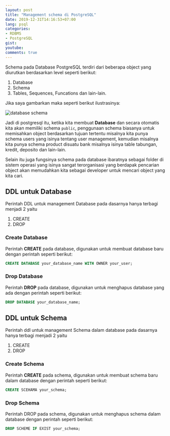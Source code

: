 ```yaml
---
layout: post
title: "Management schema di PostgreSQL"
date: 2019-12-31T14:16:53+07:00
lang: psql
categories:
- RDBMS
- PostgreSQL
gist: 
youtube: 
comments: true
---
```


Schema pada Database PostgreSQL terdiri dari beberapa object yang diurutkan berdasarkan level seperti berikut:

1. Database
2. Schema
3. Tables, Sequences, Funcations dan lain-lain.

Jika saya gambarkan maka seperti berikut ilustrasinya:

![database schema]({{site.baseurl}}/resources/posts/psql-schema/postgresql-schema.png)

Jadi di postgresql itu, ketika kita membuat **Database** dan secara otomatis kita akan memiliki schema `public`, penggunaan schema biasanya untuk memisahkan object berdasarkan tujuan tertentu misalnya kita punya schema users yang isinya tentang user management, kemudian misalnya kita punya schema product disuatu bank misalnya isinya table tabungan, kredit, deposito dan lain-lain. 

Selain itu juga fungsinya schema pada database ibaratnya sebagai folder di sistem operasi yang isinya sangat terorganisasi yang berdapak pencarian object akan memudahkan kita sebagai developer untuk mencari object yang kita cari.


## DDL untuk Database

Perintah DDL untuk management Database pada dasarnya hanya terbagi menjadi 2 yaitu

1. CREATE
2. DROP

### Create Database

Perintah **CREATE** pada database, digunakan untuk membuat database baru dengan perintah seperti berikut:

```sql
CREATE DATABASE your_database_name WITH OWNER your_user;
```

### Drop Database

Perintah **DROP** pada database, digunakan untuk menghapus database yang ada dengan perintah seperti berikut:

```sql
DROP DATABASE your_database_name;
```

## DDL untuk Schema

Perintah ddl untuk management Schema dalam database pada dasarnya hanya terbagi menjadi 2 yaitu

1. CREATE
2. DROP

### Create Schema

Perintah **CREATE** pada schema, digunakan untuk membuat schema baru dalam database dengan perintah seperti berikut:

```sql
CREATE SCEHAMA your_schema;
```

### Drop Schema

Perintah DROP pada schema, digunakan untuk menghapus schema dalam database dengan perintah seperti berikut:

```sql
DROP SCHEME IF EXIST your_schema;
```